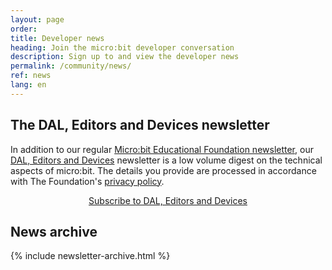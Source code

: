```yaml
---
layout: page
order:
title: Developer news
heading: Join the micro:bit developer conversation
description: Sign up to and view the developer news
permalink: /community/news/
ref: news
lang: en
---
```


## The DAL, Editors and Devices newsletter

In addition to our regular [Micro:bit Educational Foundation newsletter](https://mailchi.mp/microbit/newsletter), our [DAL, Editors and Devices](https://microbit.us14.list-manage.com/subscribe?u=e1c30f24b90ff3d70275cfff2&id=25403c7650) newsletter is a low volume digest on the technical aspects of micro:bit. The details you provide are processed in accordance with The Foundation's [privacy policy](https://microbit.org/privacy/).

<div style="text-align: center;">
<a href="https://microbit.us14.list-manage.com/subscribe?u=e1c30f24b90ff3d70275cfff2&id=25403c7650" class="btn sm-btn" role="button" style="margin-bottom: 2rem;">Subscribe to DAL, Editors and Devices</a>
</div>

## News archive

{% include newsletter-archive.html %}